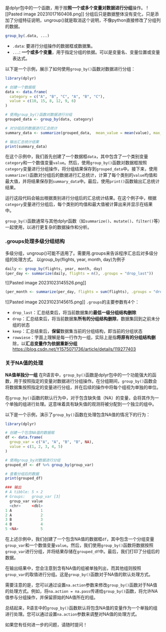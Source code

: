 是dplyr包中的一个函数，用于按**照一个或多个变量对数据进行分组**操作。
![[Pasted image 20231017160408.png]]
分组后只是数据整体没有变化，只是添加了分组特征说明，ungroup()就是取消这个说明，不像python直接修改了分组列的数据。

```R
group_by(.data, ...)
```

- `.data`: 要进行分组操作的数据框或数据集。
- `...`: **一个或多个变量**，用于指定分组的依据。可以是变量名、变量位置或变量表达式。

以下是一个示例，展示了如何使用`group_by()`函数对数据进行分组：
```R
library(dplyr)

# 创建一个数据框
data <- data.frame(
  category = c("A", "B", "C", "A", "B", "C"),
  value = c(10, 15, 8, 12, 9, 6)
)

# 使用group_by()函数对数据进行分组
grouped_data <- group_by(data, category)

# 对分组后的数据进行汇总统计
summary_data <- summarize(grouped_data,  mean_value = mean(value), max_value = max(value))

# 输出汇总统计结果
print(summary_data)
```

在这个示例中，我们首先创建了一个数据框`data`，其中包含了一个类别变量`category`和一个数值变量`value`。然后，使用`group_by()`函数对数据框按照`category`变量进行分组操作，将分组结果保存到`grouped_data`中。接下来，使用`summarize()`函数对分组后的数据进行汇总统计，计算了每个类别的`value`均值和最大值，并将结果保存到`summary_data`中。最后，使用`print()`函数输出汇总统计结果。

运行这段代码会输出根据类别进行分组后的汇总统计结果。在这个例子中，根据`category`变量进行分组后，每个类别的均值和最大值被计算出来并显示在结果中。

`group_by()`函数通常与其他dplyr函数（如`summarize()`、`mutate()`、`filter()`等）一起使用，以进行更复杂的数据操作和分析。

### .groups处理多级分组结构
多级分组，ungroup()可能不适用了。需要用.groups来告诉程序汇总后对多级分组的处理方式。
以group_by(flights, year, month, day)为例子
```R
daily <- group_by(flights, year, month, day)
(per_day <- summarize(daily, flights = n(), .groups = "drop_last"))
```
![[Pasted image 20231023145526.png]]

```R
(per_month <- summarize(per_day, flights = sum(flights), .groups = "drop_last")
```
![[Pasted image 20231023145615.png]]
`.groups`的主要参数有4个：
- `drop_last`：汇总结束后，将当前数据集的**最低一级分组结构删除**
- `drop`：汇总结束后，将当前数据集**所有的分组结构删除**，数据集回到之前未分组的状态
- `keep`：汇总结束后，**保留**数据集当前的分组结构，即当前的分组状态
- `rowwiese`：字面上理解是每一行作为一组，实际上是指**将原有的分组结构删**除，以**汇总变量作为依据重新分组**
https://blog.csdn.net/Y1575071736/article/details/119277403


### 关于NA值的处理
**NA值单独分一组**
在R语言中，`group_by()`函数是dplyr包中的一个功能强大的函数，用于按照指定的变量对数据进行分组操作。在分组期间，`group_by()`函数会将数据集按照指定的变量进行分组，并在后续的操作中将每个组视为单独的单位。

在`group_by()`函数的默认行为中，对于包含缺失值（NA）的变量，会将其作为一个单独的组进行处理。这意味着具有缺失值的观测将被分配到一个独立的组中。

以下是一个示例，演示了`group_by()`函数在处理包含NA值的情况下的行为：

```R
library(dplyr)

# 创建一个包含NA值的数据框
df <- data.frame(
  group_var = c("A", "A", "B", "B", NA),
  value = c(1, 2, 3, 4, 5)
)

# 使用group_by对数据进行分组
grouped_df <- df %>% group_by(group_var)

# 查看分组后的数据
print(grouped_df)

### 输出
# A tibble: 5 × 2
# Groups:   group_var [3]
  group_var value
  <chr>     <dbl>
1 A             1
2 A             2
3 B             3
4 B             4
5 <NA>          5
```

在上述示例中，我们创建了一个包含NA值的数据框`df`，其中包含一个分组变量`group_var`和一个数值变量`value`。然后，我们使用`group_by()`函数将数据按照`group_var`进行分组，并将结果存储在`grouped_df`中。最后，我们打印了分组后的数据。

在输出结果中，您会注意到含有NA值的组被单独列出，而其他组则按照`group_var`的取值进行分组。这是`group_by()`函数对于NA值的默认处理方式。

需要注意的是，您可以通过设置`na.action`参数来修改`group_by()`函数对于NA值的处理方式。例如，将`na.action = na.pass`传递给`group_by()`函数，将允许NA值参与分组操作，并保留原始的NA值所在的组。

总结起来，R语言中的`group_by()`函数默认将包含NA值的变量作为一个单独的组进行处理。您可以通过设置`na.action`参数来调整对NA值的处理方式。

如果您有任何进一步的问题，请随时提问！